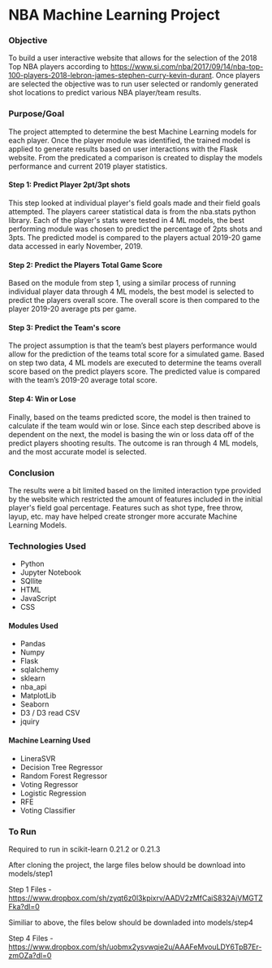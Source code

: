 # NBA Machine Learning Project

### Objective

To build a user interactive website that allows for the selection of the 2018 Top NBA players according to https://www.si.com/nba/2017/09/14/nba-top-100-players-2018-lebron-james-stephen-curry-kevin-durant.  Once players are selected the objective was to run user selected or randomly generated shot locations to predict various NBA player/team results.

### Purpose/Goal

The project attempted to determine the best Machine Learning models for each player.  Once the player module was identified, the trained model is applied to generate results based on user interactions with the Flask website.  From the predicated  a comparison is created to display the models performance and current 2019 player statistics. 

#### Step 1: Predict Player 2pt/3pt shots

This step looked at individual player's field goals made and their field goals attempted. The players career statistical data is from the nba.stats python library.  Each of the player's stats were tested in 4 ML models, the best performing module was chosen to predict the percentage of 2pts shots and 3pts.  The predicted model is compared to the players actual 2019-20 game data accessed in early November, 2019.

#### Step 2: Predict the Players Total Game Score 

Based on the module from step 1, using a similar process of running individual player data through 4 ML models, the best model is selected to predict the players overall score.  The overall score is then compared to the player 2019-20 average pts per game.

#### Step 3: Predict the Team's score

The project assumption is that the team’s best players performance would allow for the prediction of the teams total score for a simulated game.  Based on step two data, 4 ML models are executed to determine the teams overall score based on the predict players score.  The predicted value is compared with the team’s 2019-20 average total score.

#### Step 4: Win or Lose

Finally, based on the teams predicted score, the model is then trained to calculate if the team would win or lose.  Since each step described above is dependent on the next, the model is basing the win or loss data off of the predict players shooting results.   The outcome is ran through 4 ML models, and the most accurate model is selected.   

### Conclusion

The results were a bit limited based on the limited interaction type provided by the website which restricted the amount of features included in the initial player's field goal percentage.  Features such as shot type, free throw, layup, etc. may have helped create stronger more accurate Machine Learning Models.

### Technologies Used

- Python
- Jupyter Notebook
- SQllite
- HTML 
- JavaScript
- CSS


#### Modules Used

- Pandas
- Numpy
- Flask
- sqlalchemy
- sklearn
- nba_api
- MatplotLib
- Seaborn
- D3 / D3 read CSV
- jquiry

#### Machine Learning Used

- LineraSVR
- Decision Tree Regressor
- Random Forest Regressor
- Voting Regressor
- Logistic Regression
- RFE 
- Voting Classifier


### To Run

Required to run in scikit-learn 0.21.2 or 0.21.3

After cloning the project, the large files below should be download into models/step1

Step 1 Files - https://www.dropbox.com/sh/zyqt6z0l3kpixrv/AADV2zMfCaiS832AjVMGTZFka?dl=0

Similiar to above, the files below should be downladed into models/step4

Step 4 Files - https://www.dropbox.com/sh/uobmx2ysvwqie2u/AAAFeMvouLDY6TpB7Er-zmOZa?dl=0


